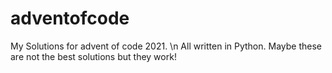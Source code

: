 # adventofcode
My Solutions for advent of code 2021. \n
All written in Python. 
Maybe these are not the best solutions but they work!
